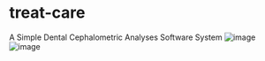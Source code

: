 # treat-care
A Simple Dental Cephalometric Analyses Software System
![image](https://user-images.githubusercontent.com/42801488/132096933-496ffee7-91c7-43ae-955a-f8b8d7ca7065.png)
![image](https://user-images.githubusercontent.com/42801488/132096965-9b1fb1e1-3bbe-4372-a2b3-13c81e013e09.png)
